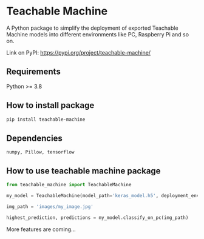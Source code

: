 # Teachable Machine

A Python package to simplify the deployment of exported Teachable Machine models into different environments like PC, Raspberry Pi and so on.

Link on PyPI: <https://pypi.org/project/teachable-machine/>

## Requirements

Python >= 3.8

## How to install package

```bash
pip install teachable-machine
```

## Dependencies

```numpy, Pillow, tensorflow```

## How to use teachable machine package

```py
from teachable_machine import TeachableMachine

my_model = TeachableMachine(model_path='keras_model.h5', deployment_env='pc')

img_path = 'images/my_image.jpg'

highest_prediction, predictions = my_model.classify_on_pc(img_path)
```

More features are coming...
